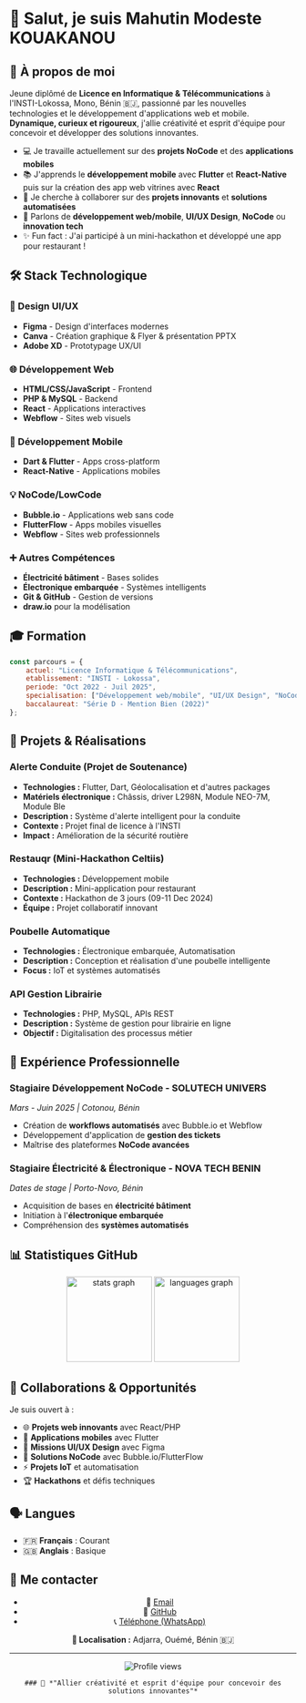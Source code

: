 # 👋 Salut, je suis **Mahutin Modeste KOUAKANOU**

## 🚀 À propos de moi

Jeune diplômé de **Licence en Informatique & Télécommunications** à l'INSTI-Lokossa, Mono, Bénin 🇧🇯, passionné par les nouvelles technologies et le développement d'applications web et mobile. **Dynamique, curieux et rigoureux**, j'allie créativité et esprit d'équipe pour concevoir et développer des solutions innovantes.

- 💻 Je travaille actuellement sur des **projets NoCode** et des **applications mobiles**
- 📚 J'apprends le **développement mobile** avec **Flutter** et **React-Native** puis sur la création des app web vitrines avec **React**
- 🤝 Je cherche à collaborer sur des **projets innovants** et **solutions automatisées**
- 💬 Parlons de **développement web/mobile**, **UI/UX Design**, **NoCode** ou **innovation tech**
- ✨ Fun fact : J'ai participé à un mini-hackathon et développé une app pour restaurant !

## 🛠️ Stack Technologique

### 🎨 Design UI/UX
- **Figma** - Design d'interfaces modernes
- **Canva** - Création graphique & Flyer & présentation PPTX
- **Adobe XD** - Prototypage UX/UI

### 🌐 Développement Web
- **HTML/CSS/JavaScript** - Frontend 
- **PHP & MySQL** - Backend 
- **React** - Applications interactives
- **Webflow** - Sites web visuels

### 📱 Développement Mobile
- **Dart & Flutter** - Apps cross-platform
- **React-Native** - Applications mobiles

### 💡 NoCode/LowCode
- **Bubble.io** - Applications web sans code
- **FlutterFlow** - Apps mobiles visuelles
- **Webflow** - Sites web professionnels

### ➕ Autres Compétences
- **Électricité bâtiment** - Bases solides
- **Électronique embarquée** - Systèmes intelligents
- **Git & GitHub** - Gestion de versions
- **draw.io** pour la modélisation 

## 🎓 Formation

```javascript
const parcours = {
    actuel: "Licence Informatique & Télécommunications",
    etablissement: "INSTI - Lokossa",
    periode: "Oct 2022 - Juil 2025",
    specialisation: ["Développement web/mobile", "UI/UX Design", "NoCode"],
    baccalaureat: "Série D - Mention Bien (2022)"
};
```

## 💼 Projets & Réalisations

### **Alerte Conduite** (Projet de Soutenance)
- **Technologies :** Flutter, Dart, Géolocalisation et d'autres packages 
- **Matériels électronique :** Châssis, driver L298N, Module NEO-7M, Module Ble
- **Description :** Système d'alerte intelligent pour la conduite
- **Contexte :** Projet final de licence à l'INSTI
- **Impact :** Amélioration de la sécurité routière

### **Restauqr** (Mini-Hackathon Celtiis)
- **Technologies :** Développement mobile
- **Description :** Mini-application pour restaurant
- **Contexte :** Hackathon de 3 jours (09-11 Dec 2024)
- **Équipe :** Projet collaboratif innovant

### **Poubelle Automatique**
- **Technologies :** Électronique embarquée, Automatisation
- **Description :** Conception et réalisation d'une poubelle intelligente
- **Focus :** IoT et systèmes automatisés

### **API Gestion Librairie**
- **Technologies :** PHP, MySQL, APIs REST
- **Description :** Système de gestion pour librairie en ligne
- **Objectif :** Digitalisation des processus métier

## 🏢 Expérience Professionnelle

### **Stagiaire Développement NoCode** - SOLUTECH UNIVERS
*Mars - Juin 2025 | Cotonou, Bénin*
- Création de **workflows automatisés** avec Bubble.io et Webflow
- Développement d'application de **gestion des tickets**
- Maîtrise des plateformes **NoCode avancées**

### **Stagiaire Électricité & Électronique** - NOVA TECH BENIN
*Dates de stage | Porto-Novo, Bénin*
- Acquisition de bases en **électricité bâtiment**
- Initiation à l'**électronique embarquée**
- Compréhension des **systèmes automatisés**

## 📊 Statistiques GitHub

<div align="center">
    <img src="https://github-readme-stats.vercel.app/api?username=Modestekkn&hide_title=false&hide_rank=false&show_icons=true&include_all_commits=true&count_private=true&disable_animations=false&theme=dracula&locale=fr&hide_border=false"
        height="150" alt="stats graph" />
    <img src="https://github-readme-stats.vercel.app/api/top-langs?username=Modestekkn&locale=fr&hide_title=false&layout=compact&card_width=320&langs_count=6&theme=dracula&hide_border=false"
        height="150" alt="languages graph" />
</div>

## 🤝 Collaborations & Opportunités

Je suis ouvert à :
- 🌐 **Projets web innovants** avec React/PHP
- 📱 **Applications mobiles** avec Flutter
- 🎨 **Missions UI/UX Design** avec Figma
- 🚀 **Solutions NoCode** avec Bubble.io/FlutterFlow
- ⚡ **Projets IoT** et automatisation
- 🏆 **Hackathons** et défis techniques

## 🗣️ Langues
- 🇫🇷 **Français** : Courant
- 🇬🇧 **Anglais** : Basique

## 📧 Me contacter

<div align="center">

<div align="center">

- 📧 [Email](mailto:kouakanoumodeste88@gmail.com)
- 🐙 [GitHub](https://github.com/Modestekkn)
- 📞 [Téléphone (WhatsApp)](tel:+22901902063433)

**📍 Localisation :** Adjarra, Ouémé, Bénin 🇧🇯

</div>

</div>

---

<div align="center">
    <img src="https://komarev.com/ghpvc/?username=Modestekkn&color=blue&style=flat-square&label=Visiteurs"
        alt="Profile views" />
</div>

<div align="center">

    ### 💫 *"Allier créativité et esprit d'équipe pour concevoir des solutions innovantes"*

</div>

